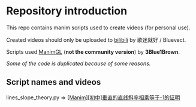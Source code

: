 # Repository introduction

This repo contains manim scripts used to create videos (for personal use).

Created videos should only be uploaded to [bilibili](https://www.bilibili.com) by 歌迷就好 / Bluevect.

Scripts used [ManimGL](https://github.com/3b1b/manim) (**not the community version**) by **3Blue1Brown**.

*Some of the code is duplicated because of some reasons.*



## Script names and videos

lines_slope_theory.py => [\[Manim\]\[初中\]垂直的直线斜率相乘等于-1的证明](https://www.bilibili.com/video/BV1rr4y1h7H1)

